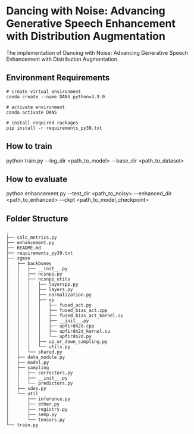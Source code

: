 # Dancing with Noise: Advancing Generative Speech Enhancement with Distribution Augmentation
The implementation of Dancing with Noise: Advancing Generative Speech Enhancement with Distribution Augmentation.
## Environment Requirements
```
# create virtual environment
conda create --name DANS python=3.9.0

# activate environment
conda activate DANS

# install required rackages
pip install -r requirements_py39.txt
```
## How to train
python train.py --log_dir <path_to_model> --base_dir <path_to_dataset>
## How to evaluate
python enhancement.py --test_dir <path_to_noisy> --enhanced_dir <path_to_enhanced> --ckpt <path_to_model_checkpoint>
## Folder Structure
```
.
├── calc_metrics.py
├── enhancement.py
├── README.md
├── requirements_py39.txt
├── sgmse
│   ├── backbones
│   │   ├── __init__.py
│   │   ├── ncsnpp.py
│   │   ├── ncsnpp_utils
│   │   │   ├── layerspp.py
│   │   │   ├── layers.py
│   │   │   ├── normalization.py
│   │   │   ├── op
│   │   │   │   ├── fused_act.py
│   │   │   │   ├── fused_bias_act.cpp
│   │   │   │   ├── fused_bias_act_kernel.cu
│   │   │   │   ├── __init__.py
│   │   │   │   ├── upfirdn2d.cpp
│   │   │   │   ├── upfirdn2d_kernel.cu
│   │   │   │   └── upfirdn2d.py
│   │   │   ├── up_or_down_sampling.py
│   │   │   └── utils.py
│   │   └── shared.py
│   ├── data_module.py
│   ├── model.py
│   ├── sampling
│   │   ├── correctors.py
│   │   ├── __init__.py
│   │   └── predictors.py
│   ├── sdes.py
│   └── util
│       ├── inference.py
│       ├── other.py
│       ├── registry.py
│       ├── semp.py
│       └── tensors.py
└── train.py
```

